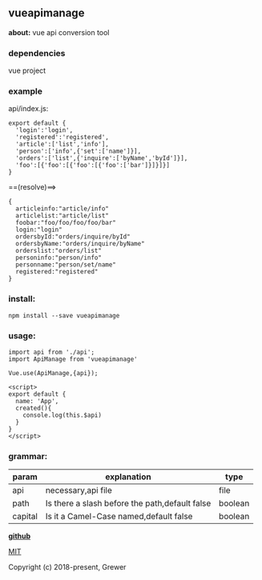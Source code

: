 ## vueapimanage  

**about:**  vue api conversion tool

### dependencies  
vue project

### example  
api/index.js:
```
export default {
  'login':'login',
  'registered':'registered',
  'article':['list','info'],
  'person':['info',{'set':['name']}],
  'orders':['list',{'inquire':['byName','byId']}],
  'foo':[{'foo':[{'foo':[{'foo':['bar']}]}]}]
}
```

==(resolve)==> 
```
{
  articleinfo:"article/info"
  articlelist:"article/list"
  foobar:"foo/foo/foo/foo/bar"
  login:"login"
  ordersbyId:"orders/inquire/byId"
  ordersbyName:"orders/inquire/byName"
  orderslist:"orders/list"
  personinfo:"person/info"
  personname:"person/set/name"
  registered:"registered"
}
```

### install:  
```
npm install --save vueapimanage
```


### usage:   

```
import api from './api';
import ApiManage from 'vueapimanage'

Vue.use(ApiManage,{api});
```

```
<script>
export default {
  name: 'App',
  created(){
    console.log(this.$api)
  }
}
</script>
```

### grammar:  
param | explanation | type
------|---------- | ----
api | necessary,api file | file
path | Is there a slash before the path,default false | boolean
capital | Is it a Camel-Case named,default false | boolean

**[github](https://github.com/Grewer/appleCameraFix)**


[MIT](http://opensource.org/licenses/MIT)

Copyright (c) 2018-present, Grewer

